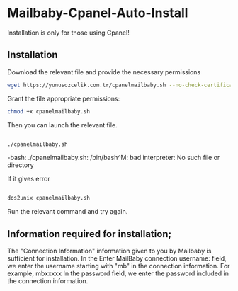 # Mailbaby-Cpanel-Auto-Install

Installation is only for those using Cpanel!

## Installation

Download the relevant file and provide the necessary permissions

```bash
wget https://yunusozcelik.com.tr/cpanelmailbaby.sh --no-check-certificate
```

Grant the file appropriate permissions:

```bash
chmod +x cpanelmailbaby.sh

```

Then you can launch the relevant file.

```bash

./cpanelmailbaby.sh

```

-bash: ./cpanelmailbaby.sh: /bin/bash^M: bad interpreter: No such file or directory


If it gives error

```bash

dos2unix cpanelmailbaby.sh

```

Run the relevant command and try again.

## Information required for installation;

The "Connection Information" information given to you by Mailbaby is sufficient for installation. 
In the Enter MailBaby connection username: field, we enter the username starting with "mb" in the connection information. For example, mbxxxxx 
In the password field, we enter the password included in the connection information.

